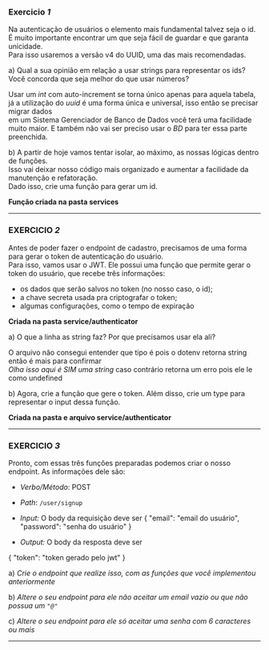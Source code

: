 ### Exercicio *1*

Na autenticação de usuários o elemento mais fundamental talvez seja o id.</br>
É muito importante encontrar um que seja fácil de guardar e que garanta unicidade.</br>
Para isso usaremos a versão v4 do UUID, uma das mais recomendadas. </br>


a) Qual a sua opinião em relação a usar strings para representar os ids? </br>
Você concorda que seja melhor do que usar números?</br>

Usar um *int* com auto-increment se torna único apenas para aquela tabela,</br>
já a utilização do *uuid* é uma forma única e universal, isso então se precisar migrar dados</br>
em um Sistema Gerenciador de Banco de Dados você terá uma facilidade muito maior. E também não vai ser preciso usar o *BD* para ter essa parte preenchida.

b) A partir de hoje vamos tentar isolar, ao máximo, as nossas lógicas dentro de funções. </br>
Isso vai deixar nosso código mais organizado e aumentar a facilidade da manutenção e refatoração. </br>
Dado isso, crie uma função para gerar um id. 

**Função criada na pasta services**

---

### EXERCICIO *2*

Antes de poder fazer o endpoint de cadastro, precisamos de uma forma para gerar o token de autenticação do usuário.  </br>
Para isso, vamos usar o JWT. Ele possui uma função que permite gerar o token do usuário, que recebe três informações: </br>

- os dados que serão salvos no token (no nosso caso, o id); </br>
- a chave secreta usada pra criptografar o token; </br>
- algumas configurações, como o tempo de expiração </br>

**Criada na pasta service/authenticator**

a) O que a linha as string faz? Por que precisamos usar ela ali?

O arquivo não consegui entender que tipo é pois o dotenv retorna string então é mais para confirmar</br>
*Olha isso aqui é SIM uma string* caso contrário retorna um erro pois ele le como undefined </br>

b) Agora, crie a função que gere o token. Além disso, crie um type  para representar o input dessa função.</br>

**Criada na pasta e arquivo service/authenticator**</br>

---

### EXERCICIO *3*
Pronto, com essas três funções preparadas podemos criar o nosso endpoint. As informações dele são:

- *Verbo/Método*: POST
- *Path*: `/user/signup`
- *Input:* O body da requisição deve ser
{
	"email": "email do usuário",
	"password": "senha do usuário"
}

- *Output:* O body da resposta deve ser

{
	"token": "token gerado pelo jwt"
}

a) *Crie o endpoint que realize isso, com as funções que você implementou anteriormente*

b) *Altere o seu endpoint para ele não aceitar um email vazio ou que não possua um `"@"`*

c) *Altere o seu endpoint para ele só aceitar uma senha com 6 caracteres ou mais*

---
